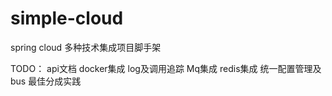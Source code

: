 # simple-cloud
spring cloud 多种技术集成项目脚手架

TODO：
api文档
docker集成
log及调用追踪
Mq集成
redis集成
统一配置管理及bus
最佳分成实践
